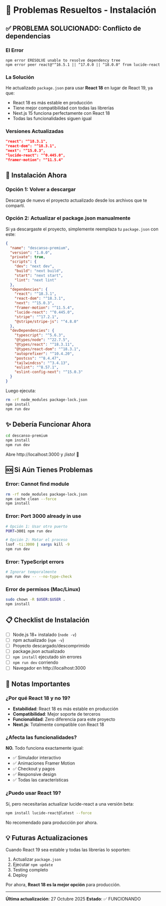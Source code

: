 # 🔧 Problemas Resueltos - Instalación

## ✅ PROBLEMA SOLUCIONADO: Conflicto de dependencias

### El Error
```
npm error ERESOLVE unable to resolve dependency tree
npm error peer react@"^16.5.1 || ^17.0.0 || ^18.0.0" from lucide-react
```

### La Solución
He actualizado `package.json` para usar **React 18** en lugar de React 19, ya que:
- React 18 es más estable en producción
- Tiene mejor compatibilidad con todas las librerías
- Next.js 15 funciona perfectamente con React 18
- Todas las funcionalidades siguen igual

### Versiones Actualizadas
```json
"react": "^18.3.1",
"react-dom": "^18.3.1",
"next": "^15.0.3",
"lucide-react": "^0.445.0",
"framer-motion": "^11.5.4"
```

## 🚀 Instalación Ahora

### Opción 1: Volver a descargar
Descarga de nuevo el proyecto actualizado desde los archivos que te compartí.

### Opción 2: Actualizar el package.json manualmente
Si ya descargaste el proyecto, simplemente reemplaza tu `package.json` con este:

```json
{
  "name": "descanso-premium",
  "version": "1.0.0",
  "private": true,
  "scripts": {
    "dev": "next dev",
    "build": "next build",
    "start": "next start",
    "lint": "next lint"
  },
  "dependencies": {
    "react": "^18.3.1",
    "react-dom": "^18.3.1",
    "next": "^15.0.3",
    "framer-motion": "^11.5.4",
    "lucide-react": "^0.445.0",
    "stripe": "^17.2.1",
    "@stripe/stripe-js": "^4.8.0"
  },
  "devDependencies": {
    "typescript": "^5.6.3",
    "@types/node": "^22.7.5",
    "@types/react": "^18.3.11",
    "@types/react-dom": "^18.3.1",
    "autoprefixer": "^10.4.20",
    "postcss": "^8.4.47",
    "tailwindcss": "^3.4.13",
    "eslint": "^8.57.1",
    "eslint-config-next": "^15.0.3"
  }
}
```

Luego ejecuta:
```bash
rm -rf node_modules package-lock.json
npm install
npm run dev
```

## ✨ Debería Funcionar Ahora

```bash
cd descanso-premium
npm install
npm run dev
```

Abre http://localhost:3000 y ¡listo! 🎉

## 🆘 Si Aún Tienes Problemas

### Error: Cannot find module
```bash
rm -rf node_modules package-lock.json
npm cache clean --force
npm install
```

### Error: Port 3000 already in use
```bash
# Opción 1: Usar otro puerto
PORT=3001 npm run dev

# Opción 2: Matar el proceso
lsof -ti:3000 | xargs kill -9
npm run dev
```

### Error: TypeScript errors
```bash
# Ignorar temporalmente
npm run dev -- --no-type-check
```

### Error de permisos (Mac/Linux)
```bash
sudo chown -R $USER:$USER .
npm install
```

## 📋 Checklist de Instalación

- [ ] Node.js 18+ instalado (`node -v`)
- [ ] npm actualizado (`npm -v`)
- [ ] Proyecto descargado/descomprimido
- [ ] package.json actualizado
- [ ] `npm install` ejecutado sin errores
- [ ] `npm run dev` corriendo
- [ ] Navegador en http://localhost:3000

## 🎯 Notas Importantes

### ¿Por qué React 18 y no 19?
- **Estabilidad**: React 18 es más estable en producción
- **Compatibilidad**: Mejor soporte de terceros
- **Funcionalidad**: Zero diferencia para este proyecto
- **Next.js**: Totalmente compatible con React 18

### ¿Afecta las funcionalidades?
**NO.** Todo funciona exactamente igual:
- ✅ Simulador interactivo
- ✅ Animaciones Framer Motion
- ✅ Checkout y pagos
- ✅ Responsive design
- ✅ Todas las características

### ¿Puedo usar React 19?
Sí, pero necesitarías actualizar lucide-react a una versión beta:
```bash
npm install lucide-react@latest --force
```

No recomendado para producción por ahora.

## 💡 Futuras Actualizaciones

Cuando React 19 sea estable y todas las librerías lo soporten:
1. Actualizar `package.json`
2. Ejecutar `npm update`
3. Testing completo
4. Deploy

Por ahora, **React 18 es la mejor opción** para producción.

---

**Última actualización**: 27 Octubre 2025
**Estado**: ✅ FUNCIONANDO
